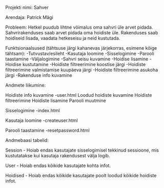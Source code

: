 Projekti nimi: Sahver

Arendaja: Patrick Mägi

Probleem: Hetkel puudub lihtne võimalus oma sahvri üle arvet pidada. Sahvrirakenduses saab arvet pidada oma hoidiste üle.
Rakenduses saab hoidiseid lisada, vaadata hetkeseisu ja neid kustutada.

Funktsionaalsused (tähtsuse järgi kahanevas järjekorras, esimene kõige tähtsam):
-Tutvustav/esileht
-Kasutaja loomine
-Sisselogimine
-Parooli taastamine
-Väljalogimine
-Sahvri seisu kuvamine
-Hoidise lisamine
-Hoidise kustutamine
-Hoidiste filtreerimine koostise järgi
-Hoidiste filtreerimine valmistamise kuupäeva järgi
-Hoidiste filtreerimine asukoha järgi
-Rakenduse info kuvamine

Andmete liikumine:

Hoidiste info kuvamine             -user.html
Loodud hoidiste kuvamine
Hoidiste filtreerimine
Hoidiste lisamine
Parooli muutmine

Sisselogimine                     -index.html

Kasutaja loomine                  -createuser.html

Parooli taastamine                -resetpassword.html

Andmebaasi tabelid:

Session - Hoiab endas kasutajate sisselogimisel tekkinud sessioone, mis kustutatakse kui kasutaja rakendusest välja logib.

User - Hoiab endas kõikide kasutajate kohta infot.

Hoidised - Hoiab endas kõikide kasutajate poolt loodud kõikide hoidiste infot.
